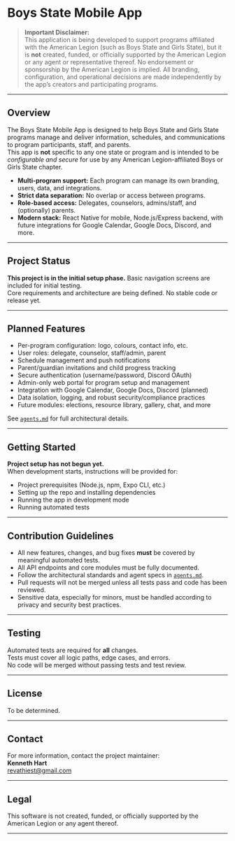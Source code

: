 # Boys State Mobile App

> **Important Disclaimer:**  
> This application is being developed to support programs affiliated with the American Legion (such as Boys State and Girls State), but it is **not** created, funded, or officially supported by the American Legion or any agent or representative thereof. No endorsement or sponsorship by the American Legion is implied. All branding, configuration, and operational decisions are made independently by the app’s creators and participating programs.

---

## Overview

The Boys State Mobile App is designed to help Boys State and Girls State programs manage and deliver information, schedules, and communications to program participants, staff, and parents.  
This app is **not** specific to any one state or program and is intended to be *configurable and secure* for use by any American Legion-affiliated Boys or Girls State chapter.

- **Multi-program support:** Each program can manage its own branding, users, data, and integrations.
- **Strict data separation:** No overlap or access between programs.
- **Role-based access:** Delegates, counselors, admins/staff, and (optionally) parents.
- **Modern stack:** React Native for mobile, Node.js/Express backend, with future integrations for Google Calendar, Google Docs, Discord, and more.

---

## Project Status

**This project is in the initial setup phase.** Basic navigation screens are included for initial testing.  
Core requirements and architecture are being defined. No stable code or release yet.

---

## Planned Features

- Per-program configuration: logo, colours, contact info, etc.
- User roles: delegate, counselor, staff/admin, parent
- Schedule management and push notifications
- Parent/guardian invitations and child progress tracking
- Secure authentication (username/password, Discord OAuth)
- Admin-only web portal for program setup and management
- Integration with Google Calendar, Google Docs, Discord (planned)
- Data isolation, logging, and robust security/compliance practices
- Future modules: elections, resource library, gallery, chat, and more

See [`agents.md`](./agents.md) for full architectural details.

---

## Getting Started

**Project setup has not begun yet.**  
When development starts, instructions will be provided for:

- Project prerequisites (Node.js, npm, Expo CLI, etc.)
- Setting up the repo and installing dependencies
- Running the app in development mode
- Running automated tests

---

## Contribution Guidelines

- All new features, changes, and bug fixes **must** be covered by meaningful automated tests.
- All API endpoints and core modules must be fully documented.
- Follow the architectural standards and agent specs in [`agents.md`](./agents.md).
- Pull requests will not be merged unless all tests pass and code has been reviewed.
- Sensitive data, especially for minors, must be handled according to privacy and security best practices.

---

## Testing

Automated tests are required for **all** changes.  
Tests must cover all logic paths, edge cases, and errors.  
No code will be merged without passing tests and test review.

---

## License

To be determined.

---

## Contact

For more information, contact the project maintainer:  
**Kenneth Hart**  
[revathiest@gmail.com](mailto:revathiest@gmail.com)

---

## Legal

This software is not created, funded, or officially supported by the American Legion or any agent thereof.

---
